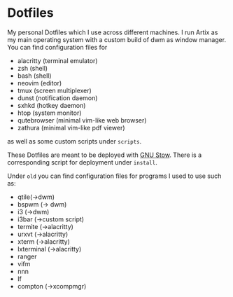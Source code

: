 <!--
File              : README.md
Author            : Anton Riedel <anton.riedel@tum.de>
Date              : 25.03.2020
Last Modified Date: 17.09.2020
Last Modified By  : Anton Riedel <anton.riedel@tum.de>
-->

# Dotfiles

My personal Dotfiles which I use across different machines. I run Artix as my main operating system with a custom build of dwm as window manager.
You can find configuration files for

- alacritty (terminal emulator)
- zsh (shell)
- bash (shell)
- neovim (editor)
- tmux (screen multiplexer)
- dunst (notification daemon)
- sxhkd (hotkey daemon)
- htop (system monitor)
- qutebrowser (minimal vim-like web browser)
- zathura (minimal vim-like pdf viewer)

as well as some custom scripts under `scripts`.

These Dotfiles are meant to be deployed with [GNU Stow](https://stevenrbaker.com/tech/managing-dotfiles-with-gnu-stow.html).
There is a corresponding script for deployment under `install`.

Under `old` you can find configuration files for programs I used to use such as:

- qtile(->dwm)
- bspwm (-> dwm)
- i3 (->dwm)
- i3bar (->custom script)
- termite (->alacritty)
- urxvt (->alacritty)
- xterm (->alacritty)
- lxterminal (->alacritty)
- ranger
- vifm
- nnn
- lf
- compton (->xcompmgr)

<!--
If you are looking for some awesome Void Linux wallpapers I can suggest [here](https://alkusin.net/voidlinux/en#wallpapers).
-->
